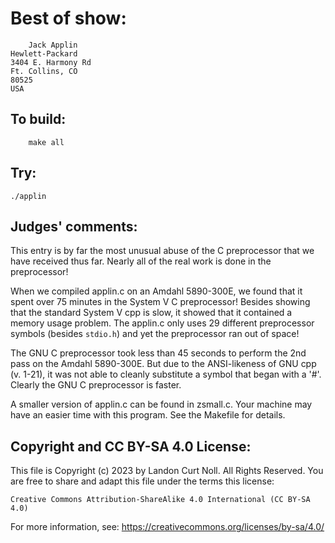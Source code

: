 # Best of show:

    	Jack Applin
	Hewlett-Packard
	3404 E. Harmony Rd
	Ft. Collins, CO 
	80525 
	USA

## To build:

        make all


## Try:

	./applin

## Judges' comments:

This entry is by far the most unusual abuse of the C preprocessor that
we have received thus far.  Nearly all of the real work is done in the
preprocessor!

When we compiled applin.c on an Amdahl 5890-300E, we found that it
spent over 75 minutes in the System V C preprocessor!  Besides showing
that the standard System V cpp is slow, it showed that it contained a
memory usage problem.  The applin.c only uses 29 different preprocessor
symbols (besides `stdio.h`) and yet the preprocessor ran out of space!

The GNU C preprocessor took less than 45 seconds to perform the 2nd pass 
on the Amdahl 5890-300E.  But due to the ANSI-likeness of GNU cpp (v. 1-21), 
it was not able to cleanly substitute a symbol that began with a '#'.
Clearly the GNU C preprocessor is faster.

A smaller version of applin.c can be found in zsmall.c.  Your machine
may have an easier time with this program.  See the Makefile for details.

## Copyright and CC BY-SA 4.0 License:

This file is Copyright (c) 2023 by Landon Curt Noll.  All Rights Reserved.
You are free to share and adapt this file under the terms this license:

    Creative Commons Attribution-ShareAlike 4.0 International (CC BY-SA 4.0)

For more information, see: https://creativecommons.org/licenses/by-sa/4.0/

